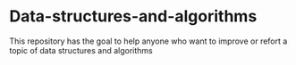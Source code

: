 # Data-structures-and-algorithms
This repository has the goal to help anyone who want to improve or refort a topic of data structures and algorithms
